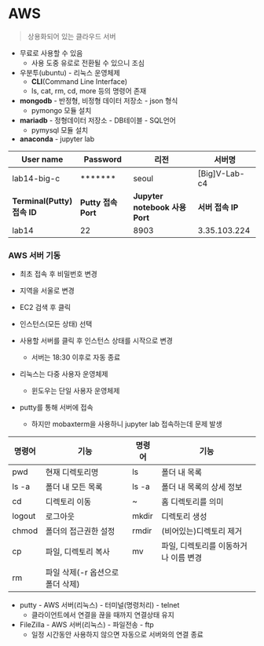 # AWS

> 상용화되어 있는 클라우드 서버

- 무료로 사용할 수 있음
  - 사용 도중 유로로 전환될 수 있으니 조심
- 우분투(ubuntu) - 리눅스 운영체제
  - **CLI**(Command Line Interface)
  - ls, cat, rm, cd, more 등의 명령어 존재
- **mongodb** - 반정형, 비정형 데이터 저장소 - json 형식
  - pymongo 모듈 설치
- **mariadb** - 정형데이터 저장소 - DB테이블 - SQL언어
  - pymysql 모듈 설치
- **anaconda** - jupyter lab

| User name                       | Password            | 리전                               | 서버명           |
| ------------------------------- | ------------------- | ---------------------------------- | ---------------- |
| lab14-big-c                     | \*\*\*\*\*\*\*      | seoul                              | [Big]V-Lab-c4    |
| **Terminal(Putty)<br/>접속 ID** | **Putty 접속 Port** | **Jupyter notebook 사용<br/>Port** | **서버 접속 IP** |
| lab14                           | 22                  | 8903                               | 3.35.103.224     |

### AWS 서버 기동

- 최초 접속 후 비밀번호 변경

- 지역을 서울로 변경

- EC2 검색 후 클릭

- 인스턴스(모든 상태) 선택

- 사용할 서버를 클릭 후 인스턴스 상태를 시작으로 변경

  - 서버는 18:30 이후로 자동 종료

  

- 리눅스는 다중 사용자 운영체제
  - 윈도우는 단일 사용자 운영체제
- putty를 통해 서버에 접속
  - 하지만 mobaxterm을 사용하니 jupyter lab 접속하는데 문제 발생



| 명령어 | 기능                             | 명령어 | 기능                                  |
| ------ | -------------------------------- | ------ | ------------------------------------- |
| pwd    | 현재 디렉토리명                  | ls     | 폴더 내 목록                          |
| ls -a  | 폴더 내 모든 목록                | ls -a  | 폴더 내 목록의 상세 정보              |
| cd     | 디렉토리 이동                    | ~      | 홈 디렉토리를 의미                    |
| logout | 로그아웃                         | mkdir  | 디렉토리 생성                         |
| chmod  | 폴더의 접근권한 설정             | rmdir  | (비어있는)디렉토리 제거               |
| cp     | 파일, 디렉토리 복사              | mv     | 파일, 디렉토리를 이동하거나 이름 변경 |
| rm     | 파일 삭제(-r 옵션으로 폴더 삭제) |        |                                       |



- putty - AWS 서버(리눅스) - 터미널(명령처리) - telnet
  - 클라이언트에서 연결을 끊을 때까지 연결상태 유지
- FileZilla - AWS 서버(리눅스) - 파일전송 - ftp
  - 일정 시간동안 사용하지 않으면 자동으로 서버와의 연결 종료